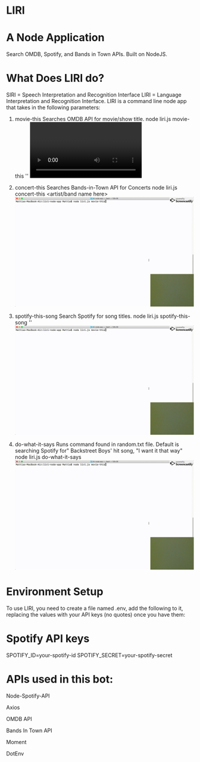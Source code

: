 # LIRI
# A Node Application 
Search OMDB, Spotify, and Bands in Town APIs.
Built on NodeJS.

# What Does LIRI do?
SIRI = Speech Interpretation and Recognition Interface 
LIRI = Language Interpretation and Recognition Interface.
LIRI is a command line node app that takes in the following parameters: 

1. movie-this
Searches OMDB API for movie/show title.
node liri.js movie-this '<movie name here>'
![move-this "the americans"](movie_this.webm)

2. concert-this
Searches Bands-in-Town API for Concerts
node liri.js concert-this <artist/band name here>
![move-this "the americans"](movie_this.gif)

3. spotify-this-song
Search Spotify for song titles.
node liri.js spotify-this-song '<song name here>'
![move-this "the americans"](movie_this.gif)

4. do-what-it-says
Runs command found in random.txt file. Default is searching Spotify for"
Backstreet Boys' hit song, "I want it that way"
node liri.js do-what-it-says
![move-this "the americans"](movie_this.gif)

# Environment Setup
To use LIRI, you need to create a file named .env, add the following to it, replacing the values with your API keys (no quotes) once you have them: 

# Spotify API keys
SPOTIFY_ID=your-spotify-id
SPOTIFY_SECRET=your-spotify-secret

# APIs used in this bot:
Node-Spotify-API

Axios

OMDB API

Bands In Town API

Moment

DotEnv